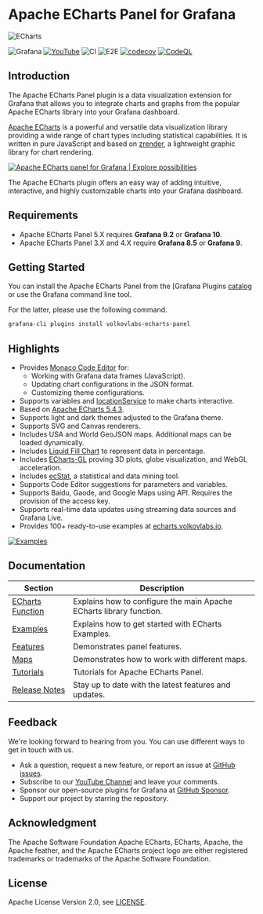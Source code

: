 # Apache ECharts Panel for Grafana

![ECharts](https://github.com/VolkovLabs/volkovlabs-echarts-panel/raw/main/src/img/dashboard.png)

![Grafana](https://img.shields.io/badge/Grafana-10.3-orange)
[![YouTube](https://img.shields.io/badge/YouTube-Playlist-red)](https://youtube.com/playlist?list=PLPow72ygztmQHGWFqksEf3LebUfhqBfFu)
![CI](https://github.com/volkovlabs/volkovlabs-echarts-panel/workflows/CI/badge.svg)
![E2E](https://github.com/volkovlabs/volkovlabs-echarts-panel/workflows/E2E/badge.svg)
[![codecov](https://codecov.io/gh/VolkovLabs/volkovlabs-echarts-panel/branch/main/graph/badge.svg?token=0m6f0ktUar)](https://codecov.io/gh/VolkovLabs/volkovlabs-echarts-panel)
[![CodeQL](https://github.com/VolkovLabs/volkovlabs-echarts-panel/actions/workflows/codeql-analysis.yml/badge.svg)](https://github.com/VolkovLabs/volkovlabs-echarts-panel/actions/workflows/codeql-analysis.yml)

## Introduction

The Apache ECharts Panel plugin is a data visualization extension for Grafana that allows you to integrate charts and graphs from the popular Apache ECharts library into your Grafana dashboard.

[Apache ECharts](https://echarts.apache.org/en/index.html) is a powerful and versatile data visualization library providing a wide range of chart types including statistical capabilities. It is written in pure JavaScript and based on [zrender](http://ecomfe.github.io/zrender/), a lightweight graphic library for chart rendering.

[![Apache ECharts panel for Grafana | Explore possibilities](https://raw.githubusercontent.com/volkovlabs/volkovlabs-echarts-panel/main/img/overview.png)](https://youtu.be/S3PiL1p1v5U)

The Apache ECharts plugin offers an easy way of adding intuitive, interactive, and highly customizable charts into your Grafana dashboard.

## Requirements

- Apache ECharts Panel 5.X requires **Grafana 9.2** or **Grafana 10**.
- Apache ECharts Panel 3.X and 4.X require **Grafana 8.5** or **Grafana 9**.

## Getting Started

You can install the Apache ECharts Panel from the [Grafana Plugins [catalog](https://grafana.com/grafana/plugins/volkovlabs-echarts-panel/) or use the Grafana command line tool.

For the latter, please use the following command.

```bash
grafana-cli plugins install volkovlabs-echarts-panel
```

## Highlights

- Provides [Monaco Code Editor](https://microsoft.github.io/monaco-editor/) for:
  - Working with Grafana data frames (JavaScript).
  - Updating chart configurations in the JSON format.
  - Customizing theme configurations.
- Supports variables and [locationService](https://grafana.com/docs/grafana/latest/developers/plugins/create-a-grafana-plugin/extend-a-plugin/add-support-for-variables/#set-a-variable-from-your-plugin) to make charts interactive.
- Based on [Apache ECharts 5.4.3](https://github.com/apache/echarts/releases/tag/5.4.3).
- Supports light and dark themes adjusted to the Grafana theme.
- Supports SVG and Canvas renderers.
- Includes USA and World GeoJSON maps. Additional maps can be loaded dynamically.
- Includes [Liquid Fill Chart](https://github.com/ecomfe/echarts-liquidfill) to represent data in percentage.
- Includes [ECharts-GL](https://github.com/ecomfe/echarts-gl) proving 3D plots, globe visualization, and WebGL acceleration.
- Includes [ecStat](https://github.com/ecomfe/echarts-stat), a statistical and data mining tool.
- Supports Code Editor suggestions for parameters and variables.
- Supports Baidu, Gaode, and Google Maps using API. Requires the provision of the access key.
- Supports real-time data updates using streaming data sources and Grafana Live.
- Provides 100+ ready-to-use examples at [echarts.volkovlabs.io](https://echarts.volkovlabs.io).

[![Examples](https://github.com/VolkovLabs/volkovlabs-echarts-panel/raw/main/src/img/examples.png)](https://echarts.volkovlabs.io)

## Documentation

| Section                                                                             | Description                                                         |
| ----------------------------------------------------------------------------------- | ------------------------------------------------------------------- |
| [ECharts Function](https://volkovlabs.io/plugins/volkovlabs-echarts-panel/options/) | Explains how to configure the main Apache ECharts library function. |
| [Examples](https://volkovlabs.io/plugins/volkovlabs-echarts-panel/examples/)        | Explains how to get started with ECharts Examples.                  |
| [Features](https://volkovlabs.io/plugins/volkovlabs-echarts-panel/features/)        | Demonstrates panel features.                                        |
| [Maps](https://volkovlabs.io/plugins/volkovlabs-echarts-panel/maps/)                | Demonstrates how to work with different maps.                       |
| [Tutorials](https://volkovlabs.io/plugins/volkovlabs-echarts-panel/tutorials/)      | Tutorials for Apache ECharts Panel.                                 |
| [Release Notes](https://volkovlabs.io/plugins/volkovlabs-echarts-panel/release/)    | Stay up to date with the latest features and updates.               |

## Feedback

We're looking forward to hearing from you. You can use different ways to get in touch with us.

- Ask a question, request a new feature, or report an issue at [GitHub issues](https://github.com/volkovlabs/volkovlabs-echarts-panel/issues/new/choose).
- Subscribe to our [YouTube Channel](https://www.youtube.com/@volkovlabs) and leave your comments.
- Sponsor our open-source plugins for Grafana at [GitHub Sponsor](https://github.com/sponsors/VolkovLabs).
- Support our project by starring the repository.

## Acknowledgment

The Apache Software Foundation Apache ECharts, ECharts, Apache, the Apache feather, and the Apache ECharts project logo are either registered trademarks or trademarks of the Apache Software Foundation.

## License

Apache License Version 2.0, see [LICENSE](https://github.com/volkovlabs/volkovlabs-echarts-panel/blob/main/LICENSE).

